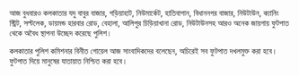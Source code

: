আজ বুধবারও কলকাতার যদু বাবুর বাজার, গড়িয়াহাট, নিউমার্কেট, হাতিবাগান, বিধাননগর বাজার, নিউটাউন, ক্যানিং স্ট্রিট, সল্টলেক, ডায়মন্ড হারবার রোড, বেহালা, আলিপুর চিড়িয়াখানা রোড, নিউটাউনসহ আরও অনেক জায়গায় ফুটপাত থেকে অবৈধ স্থাপনা উচ্ছেদ করেছে পুলিশ।

কলকাতার পুলিশ কমিশনার বিনীত গোয়েল আজ সাংবাদিকদের বলেছেন, অচিরেই সব ফুটপাত দখলমুক্ত করা হবে। ফুটপাত দিয়ে মানুষের যাতায়াত নিশ্চিত করা হবে।
